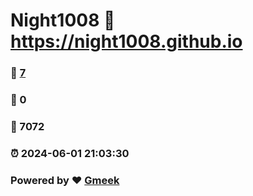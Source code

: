 # Night1008 :link: https://night1008.github.io 
### :page_facing_up: [7](https://night1008.github.io/tag.html) 
### :speech_balloon: 0 
### :hibiscus: 7072 
### :alarm_clock: 2024-06-01 21:03:30 
### Powered by :heart: [Gmeek](https://github.com/Meekdai/Gmeek)
